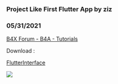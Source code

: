 ### Project Like First Flutter App by ziz
### 05/31/2021
[B4X Forum - B4A - Tutorials](https://www.b4x.com/android/forum/threads/131223/)

Download :  
  
[FlutterInterface](https://www.b4x.com/android/forum/attachments/flutterinterface-zip.114277/?hash=e486b7c23259562f2c11a02632ef13d0)  
  
  
![](https://traversoft.com/images/flutter-intro/flutter-intro-app.png)